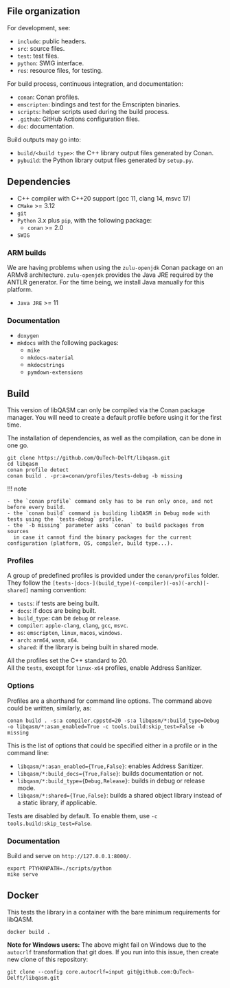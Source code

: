## File organization

For development, see:

- `include`: public headers.
- `src`: source files.
- `test`: test files.
- `python`: SWIG interface.
- `res`: resource files, for testing.

For build process, continuous integration, and documentation:

- `conan`: Conan profiles.
- `emscripten`: bindings and test for the Emscripten binaries.
- `scripts`: helper scripts used during the build process.
- `.github`: GitHub Actions configuration files.
- `doc`: documentation.

Build outputs may go into:

- `build/<build type>`: the C++ library output files generated by Conan.
- `pybuild`: the Python library output files generated by `setup.py`.

## Dependencies

- C++ compiler with C++20 support (gcc 11, clang 14, msvc 17)
- `CMake` >= 3.12
- `git`
- `Python` 3.x plus `pip`, with the following package:
    - `conan` >= 2.0
- `SWIG`

### ARM builds

We are having problems when using the `zulu-openjdk` Conan package on an ARMv8 architecture.
`zulu-openjdk` provides the Java JRE required by the ANTLR generator.
For the time being, we install Java manually for this platform.

- `Java JRE` >= 11

### Documentation

- `doxygen`
- `mkdocs` with the following packages:
    - `mike` 
    - `mkdocs-material`
    - `mkdocstrings`
    - `pymdown-extensions`

## Build

This version of libQASM can only be compiled via the Conan package manager.
You will need to create a default profile before using it for the first time.

The installation of dependencies, as well as the compilation, can be done in one go.

```shell
git clone https://github.com/QuTech-Delft/libqasm.git
cd libqasm
conan profile detect
conan build . -pr:a=conan/profiles/tests-debug -b missing
```

!!! note

    - the `conan profile` command only has to be run only once, and not before every build.
    - the `conan build` command is building libQASM in Debug mode with tests using the `tests-debug` profile.
    - the `-b missing` parameter asks `conan` to build packages from sources
      in case it cannot find the binary packages for the current configuration (platform, OS, compiler, build type...).

### Profiles

A group of predefined profiles is provided under the `conan/profiles` folder.  
They follow the `[tests-|docs-](build_type)(-compiler)(-os)(-arch)[-shared]` naming convention:

- `tests`: if tests are being built.
- `docs`: if docs are being built.
- `build_type`: can be `debug` or `release`.
- `compiler`: `apple-clang`, `clang`, `gcc`, `msvc`.
- `os`: `emscripten`, `linux`, `macos`, `windows`.
- `arch`: `arm64`, `wasm`, `x64`.
- `shared`: if the library is being built in shared mode.

All the profiles set the C++ standard to 20.  
All the `tests`, except for `linux-x64` profiles, enable Address Sanitizer.

### Options

Profiles are a shorthand for command line options. The command above could be written, similarly,  as:

```shell
conan build . -s:a compiler.cppstd=20 -s:a libqasm/*:build_type=Debug -o libqasm/*:asan_enabled=True -c tools.build:skip_test=False -b missing
```

This is the list of options that could be specified either in a profile or in the command line:

- `libqasm/*:asan_enabled={True,False}`: enables Address Sanitizer.
- `libqasm/*:build_docs={True,False}`: builds documentation or not.
- `libqasm/*:build_type={Debug,Release}`: builds in debug or release mode.
- `libqasm/*:shared={True,False}`: builds a shared object library instead of a static library, if applicable.

Tests are disabled by default. To enable them, use `-c tools.build:skip_test=False`.

### Documentation

Build and serve on `http://127.0.0.1:8000/`.

```shell
export PTYHONPATH=./scripts/python
mike serve
```

## Docker

This tests the library in a container with the bare minimum requirements for libQASM.

```shell
docker build .
```

**Note for Windows users:** The above might fail on Windows due to the `autocrlf` transformation that git does.
If you run into this issue, then create new clone of this repository:

```shell
git clone --config core.autocrlf=input git@github.com:QuTech-Delft/libqasm.git
```
